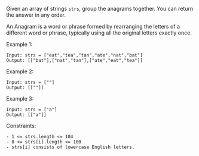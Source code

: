 Given an array of strings `strs`, group the anagrams together. You can return the answer in any order.

An Anagram is a word or phrase formed by rearranging the letters of a different word or phrase, typically using all the original letters exactly once.

Example 1:

```
Input: strs = ["eat","tea","tan","ate","nat","bat"]
Output: [["bat"],["nat","tan"],["ate","eat","tea"]]
```

Example 2:

```
Input: strs = [""]
Output: [[""]]
```

Example 3:

```
Input: strs = ["a"]
Output: [["a"]]
```

Constraints:

```
- 1 <= strs.length <= 104
- 0 <= strs[i].length <= 100
- strs[i] consists of lowercase English letters.
```
